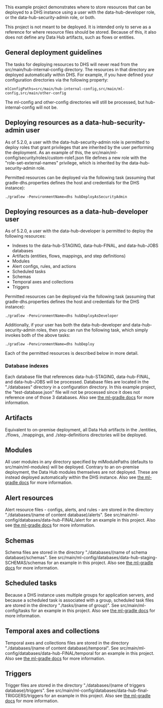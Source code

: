 This example project demonstrates where to store resources that can be deployed to a DHS instance using a user with the 
data-hub-developer role, or the data-hub-security-admin role, or both. 

This project is not meant to be deployed. It is intended only to serve as a reference for where resource files
should be stored. Because of this, it also does not define any Data Hub artifacts, such as flows or entities.

## General deployment guidelines

The tasks for deploying resources to DHS will never read from the src/main/hub-internal-config directory. The 
resources in that directory are deployed automatically within DHS. For example, if you have defined your configuration
directories via the following property:

    mlConfigPaths=src/main/hub-internal-config,src/main/ml-config,src/main/other-config
    
The ml-config and other-config directories will still be processed, but hub-internal-config will not be.

## Deploying resources as a data-hub-security-admin user

As of 5.2.0, a user with the data-hub-security-admin role is permitted to deploy roles that grant privileges that are
inherited by the user performing the deployment. As an example of this, the 
src/main/ml-config/security/roles/custom-role1.json file defines a new role with the "role-set-external-names" privilege, which is 
inherited by the data-hub-security-admin role. 

Permitted resources can be deployed via the following task (assuming that gradle-dhs.properties defines the host and
credentials for the DHS instance):

    ./gradlew -PenvironmentName=dhs hubDeployAsSecurityAdmin
    
## Deploying resources as a data-hub-developer user

As of 5.2.0, a user with the data-hub-developer is permitted to deploy the following resources:

- Indexes to the data-hub-STAGING, data-hub-FINAL, and data-hub-JOBS databases
- Artifacts (entities, flows, mappings, and step definitions)
- Modules
- Alert configs, rules, and actions
- Scheduled tasks
- Schemas
- Temporal axes and collections
- Triggers

Permitted resources can be deployed via the following task (assuming that gradle-dhs.properties defines the host and
credentials for the DHS instance):

    ./gradlew -PenvironmentName=dhs hubDeployAsDeveloper
    
Additionally, if your user has both the data-hub-developer and data-hub-security-admin roles, then you can run the 
following task, which simply invokes both of the above tasks:

    ./gradlew -PenvironmentName=dhs hubDeploy

Each of the permitted resources is described below in more detail.

### Database indexes

Each database file that references data-hub-STAGING, data-hub-FINAL, and data-hub-JOBS will be processed. Database files
are located in the "./databases" directory in a configuration directory. In this example project, the "test-database.json"
file will not be processed since it does not reference one of those 3 databases. Also see 
[the ml-gradle docs](https://github.com/marklogic-community/ml-gradle/wiki/Resource-reference#databases) for more information.

## Artifacts

Equivalent to on-premise deployment, all Data Hub artifacts in the ./entities, ./flows, ./mappings, and 
./step-definitions directories will be deployed.

## Modules

All user modules in any directory specified by mlModulePaths (defaults to src/main/ml-modules) will be deployed. Contrary
to an on-premise deployment, the Data Hub modules themselves are not deployed. These are instead deployed automatically
within the DHS instance. Also see [the ml-gradle docs](https://github.com/marklogic-community/ml-gradle/wiki/How-modules-are-loaded) for more information. 

## Alert resources

Alert resource files - configs, alerts, and rules - are stored in the directory "./databases/(name of content database)/alerts". 
See src/main/ml-config/databases/data-hub-FINAL/alert for an example in this project. Also see 
[the ml-gradle docs](https://github.com/marklogic-community/ml-gradle/wiki/Resource-reference#alerting) for more information.

## Schemas 

Schema files are stored in the directory "./databases/(name of schema database)/schemas". See 
src/main/ml-config/databases/data-hub-staging-SCHEMAS/schemas for an example in this project. Also see 
[the ml-gradle docs](https://github.com/marklogic-community/ml-gradle/wiki/Loading-schemas) for more information. 

## Scheduled tasks

Because a DHS instance uses multiple groups for application servers, and because a scheduled task is associated with a
group, scheduled task files are stored in the directory "./tasks/(name of group)". See 
src/main/ml-config/tasks for an example in this project. Also see
[the ml-gradle docs](https://github.com/marklogic-community/ml-gradle/wiki/Resource-reference#scheduled-tasks) for more information.

## Temporal axes and collections

Temporal axes and collections files are stored in the directory "./databases/(name of content database)/temporal". 
See src/main/ml-config/databases/data-hub-FINAL/temporal for an example in this project. Also see
[the ml-gradle docs](https://github.com/marklogic-community/ml-gradle/wiki/Resource-reference#temporal) for more information.

## Triggers

Trigger files are stored in the directory "./databases/(name of triggers database)/triggers". See 
src/main/ml-config/databases/data-hub-final-TRIGGERS/triggers for an example in this project. Also see 
[the ml-gradle docs](https://github.com/marklogic-community/ml-gradle/wiki/Resource-reference#triggers) for more information.

